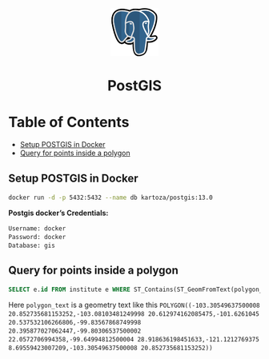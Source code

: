 <div align="center">
  <a href="https://postgis.net/">
    <img alt="postgis" src="../logos/postgis.png"/>
  </a>
  <h1>PostGIS</h1>
</div>

# Table of Contents

- [Setup POSTGIS in Docker](#setup-postgis-in-docker)
- [Query for points inside a polygon](#query-for-points-inside-a-polygon)

## Setup POSTGIS in Docker

```sh
docker run -d -p 5432:5432 --name db kartoza/postgis:13.0
```

**Postgis docker’s Credentials:**

```sh
Username: docker
Password: docker
Database: gis
```

## Query for points inside a polygon

```sql
SELECT e.id FROM institute e WHERE ST_Contains(ST_GeomFromText(polygon_text), st_point(e.y,e.x))
```

Here `polygon_text` is a geometry text like this `POLYGON((-103.30549637500008 20.852735681153252,-103.08103481249998 20.612974162085475,-101.6261045 20.537532106266806,-99.83567868749998 20.395877027062447,-99.80306537500002 22.0572706994358,-99.64994812500004 28.918636198451633,-121.1212769375 8.69559423007209,-103.30549637500008 20.852735681153252))`
